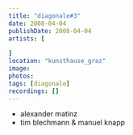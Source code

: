 ```yaml
---
title: "diagonale#3"
date: 2008-04-04
publishDate: 2008-04-04
artists: [
    
]
location: "kunsthause_graz"
image:
photos:
tags: [diagonale]
recordings: []
---
```

- alexander matinz
- tim blechmann & manuel knapp
